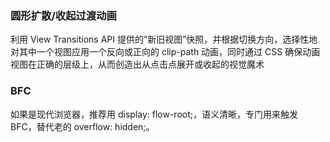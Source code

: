 ### 圆形扩散/收起过渡动画
利用 View Transitions API 提供的“新旧视图”快照，并根据切换方向，选择性地对其中一个视图应用一个反向或正向的 clip-path 动画，同时通过 CSS 确保动画视图在正确的层级上，从而创造出从点击点展开或收起的视觉魔术
### BFC
如果是现代浏览器，推荐用 display: flow-root;，语义清晰，专门用来触发 BFC，替代老的 overflow: hidden;。